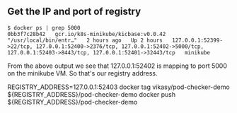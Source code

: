 ## Get the IP and port of registry 
```
$ docker ps | grep 5000  
0bb3f7c28b42   gcr.io/k8s-minikube/kicbase:v0.0.42   "/usr/local/bin/entr…"   2 hours ago   Up 2 hours   127.0.0.1:52399->22/tcp, 127.0.0.1:52400->2376/tcp, 127.0.0.1:52402->5000/tcp, 127.0.0.1:52403->8443/tcp, 127.0.0.1:52401->32443/tcp   minikube
```
From the above output we see that 127.0.0.1:52402 is mapping to port 5000 on the minikube VM. So that's our registry address.

REGISTRY_ADDRESS=127.0.0.1:52403
docker tag vikasy/pod-checker-demo ${REGISTRY_ADDRESS}/pod-checker-demo
docker push ${REGISTRY_ADDRESS}/pod-checker-demo
